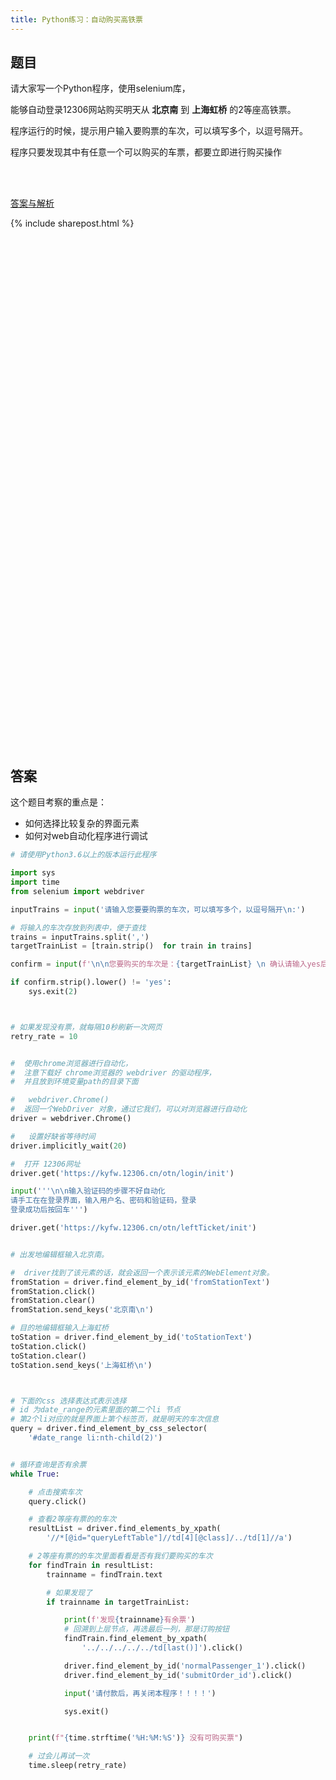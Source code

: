 ```yaml
---
title: Python练习：自动购买高铁票
---
```


## 题目

请大家写一个Python程序，使用selenium库，

能够自动登录12306网站购买明天从 **北京南** 到 **上海虹桥** 的2等座高铁票。

程序运行的时候，提示用户输入要购票的车次，可以填写多个，以逗号隔开。

程序只要发现其中有任意一个可以购买的车票，都要立即进行购买操作





<br><br>

 
 

[答案与解析](#答案)




{% include sharepost.html %}

<br><br><br><br><br><br><br><br><br><br><br><br><br><br><br><br><br><br><br><br><br><br><br><br><br><br><br><br><br><br><br><br><br><br><br><br><br><br><br><br><br><br><br><br><br><br><br><br>

## 答案

这个题目考察的重点是：

- 如何选择比较复杂的界面元素
- 如何对web自动化程序进行调试




```python
# 请使用Python3.6以上的版本运行此程序

import sys
import time
from selenium import webdriver

inputTrains = input('请输入您要要购票的车次，可以填写多个，以逗号隔开\n:')

# 将输入的车次存放到列表中，便于查找
trains = inputTrains.split(',')
targetTrainList = [train.strip()  for train in trains]

confirm = input(f'\n\n您要购买的车次是：{targetTrainList} \n 确认请输入yes后回车:')

if confirm.strip().lower() != 'yes':
    sys.exit(2)



# 如果发现没有票，就每隔10秒刷新一次网页
retry_rate = 10


#  使用chrome浏览器进行自动化，
#  注意下载好 chrome浏览器的 webdriver 的驱动程序，
#  并且放到环境变量path的目录下面

#   webdriver.Chrome()
#  返回一个WebDriver 对象，通过它我们，可以对浏览器进行自动化
driver = webdriver.Chrome()

#   设置好缺省等待时间
driver.implicitly_wait(20)

#  打开 12306网址
driver.get('https://kyfw.12306.cn/otn/login/init')

input('''\n\n输入验证码的步骤不好自动化
请手工在在登录界面，输入用户名、密码和验证码，登录
登录成功后按回车''')

driver.get('https://kyfw.12306.cn/otn/leftTicket/init')


# 出发地编辑框输入北京南。

#  driver找到了该元素的话，就会返回一个表示该元素的WebElement对象。
fromStation = driver.find_element_by_id('fromStationText')
fromStation.click()
fromStation.clear()
fromStation.send_keys('北京南\n')

# 目的地编辑框输入上海虹桥
toStation = driver.find_element_by_id('toStationText')
toStation.click()
toStation.clear()
toStation.send_keys('上海虹桥\n')



# 下面的css 选择表达式表示选择
# id 为date_range的元素里面的第二个li 节点
# 第2个li对应的就是界面上第个标签页，就是明天的车次信息
query = driver.find_element_by_css_selector(
    '#date_range li:nth-child(2)')


# 循环查询是否有余票
while True:

    # 点击搜索车次
    query.click()

    # 查看2等座有票的的车次
    resultList = driver.find_elements_by_xpath(
        '//*[@id="queryLeftTable"]//td[4][@class]/../td[1]//a')

    # 2等座有票的的车次里面看看是否有我们要购买的车次
    for findTrain in resultList:
        trainname = findTrain.text

        # 如果发现了
        if trainname in targetTrainList:

            print(f'发现{trainname}有余票')
            # 回溯到上层节点，再选最后一列，那是订购按钮
            findTrain.find_element_by_xpath(
                '../../../../../td[last()]').click()

            driver.find_element_by_id('normalPassenger_1').click()
            driver.find_element_by_id('submitOrder_id').click()

            input('请付款后，再关闭本程序！！！！')

            sys.exit()


    print(f"{time.strftime('%H:%M:%S')} 没有可购买票")

    # 过会儿再试一次
    time.sleep(retry_rate)
```
